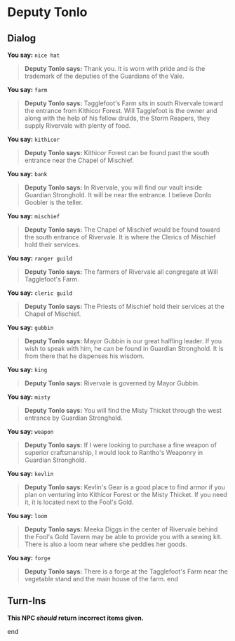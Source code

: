# Deputy Tonlo
## Dialog

**You say:** `nice hat`



>**Deputy Tonlo says:** Thank you. It is worn with pride and is the trademark of the deputies of the Guardians of the Vale.

**You say:** `farm`



>**Deputy Tonlo says:** Tagglefoot's Farm sits in south Rivervale toward the entrance from Kithicor Forest. Will Tagglefoot is the owner and along with the help of his fellow druids, the Storm Reapers, they supply Rivervale with plenty of food.

**You say:** `kithicor`



>**Deputy Tonlo says:** Kithicor Forest can be found past the south entrance near the Chapel of Mischief.

**You say:** `bank`



>**Deputy Tonlo says:** In Rivervale, you will find our vault inside Guardian Stronghold. It will be near the entrance. I believe Donlo Goobler is the teller.

**You say:** `mischief`



>**Deputy Tonlo says:** The Chapel of Mischief would be found toward the south entrance of Rivervale. It is where the Clerics of Mischief hold their services.

**You say:** `ranger guild`



>**Deputy Tonlo says:** The farmers of Rivervale all congregate at Will Tagglefoot's Farm.

**You say:** `cleric guild`



>**Deputy Tonlo says:** The Priests of Mischief hold their services at the Chapel of Mischief.

**You say:** `gubbin`



>**Deputy Tonlo says:** Mayor Gubbin is our great halfling leader. If you wish to speak with him, he can be found in Guardian Stronghold. It is from there that he dispenses his wisdom.

**You say:** `king`



>**Deputy Tonlo says:** Rivervale is governed by Mayor Gubbin.

**You say:** `misty`



>**Deputy Tonlo says:** You will find the Misty Thicket through the west entrance by Guardian Stronghold.

**You say:** `weapon`



>**Deputy Tonlo says:** If I were looking to purchase a fine weapon of superior craftsmanship, I would look to Rantho's Weaponry in Guardian Stronghold.

**You say:** `kevlin`



>**Deputy Tonlo says:** Kevlin's Gear is a good place to find armor if you plan on venturing into Kithicor Forest or the Misty Thicket. If you need it, it is located next to the Fool's Gold.

**You say:** `loom`



>**Deputy Tonlo says:** Meeka Diggs in the center of Rivervale behind the Fool's Gold Tavern may be able to provide you with a sewing kit. There is also a loom near where she peddles her goods.

**You say:** `forge`



>**Deputy Tonlo says:** There is a forge at the Tagglefoot's Farm near the vegetable stand and the main house of the farm.
end

## Turn-Ins



**This NPC *should* return incorrect items given.**

end